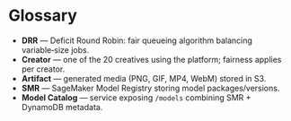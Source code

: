 
# Glossary

- **DRR** — Deficit Round Robin: fair queueing algorithm balancing variable‑size jobs.
- **Creator** — one of the 20 creatives using the platform; fairness applies per creator.
- **Artifact** — generated media (PNG, GIF, MP4, WebM) stored in S3.
- **SMR** — SageMaker Model Registry storing model packages/versions.
- **Model Catalog** — service exposing `/models` combining SMR + DynamoDB metadata.

